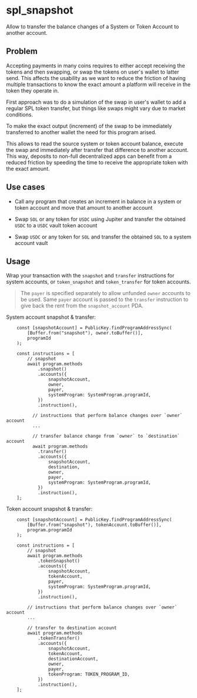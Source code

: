 # spl_snapshot

Allow to transfer the balance changes of a System or Token Account to another account.

## Problem

Accepting payments in many coins requires to either accept receiving the tokens and then swapping, or swap the tokens on user's wallet to latter send. This affects the usability as we want to reduce the friction of having multiple transactions to know the exact amount a platform will receive in the token they operate in.

First approach was to do a simulation of the swap in user's wallet to add a regular SPL token transfer, but things like swaps might vary due to market conditions.

To make the exact output (increment) of the swap to be immediately transferred to another wallet the need for this program arised.

This allows to read the source system or token account balance, execute the swap and immediately after transfer that difference to another account. This way, deposits to non-full decentralized apps can benefit from a reduced friction by speeding the time to receive the appropriate token with the exact amount.

## Use cases

- Call any program that creates an increment in balance in a system or token account and move that amount to another account

- Swap `SOL` or any token for `USDC` using Jupiter and transfer the obtained `USDC` to a `USDC` vault token account

- Swap `USDC` or any token for `SOL` and transfer the obtained `SOL` to a system account vault

## Usage

Wrap your transaction with the `snapshot` and `transfer` instructions for system accounts, or `token_snapshot` and `token_transfer` for token accounts.

> The `payer` is specified separately to allow unfunded `owner` accounts to be used. Same `payer` account is passed to the `transfer` instruction to give back the rent from the `snapshot_account` PDA.

System account snapshot & transfer:

```
    const [snapshotAccount] = PublicKey.findProgramAddressSync(
        [Buffer.from("snapshot"), owner.toBuffer()],
        programId
    );

    const instructions = [
        // snapshot
        await program.methods
            .snapshot()
            .accounts({
                snapshotAccount,
                owner,
                payer,
                systemProgram: SystemProgram.programId,
            })
            .instruction(),

          // instructions that perform balance changes over `owner` account
          ...

          // transfer balance change from `owner` to `destination` account
          await program.methods
            .transfer()
            .accounts({
                snapshotAccount,
                destination,
                owner,
                payer,
                systemProgram: SystemProgram.programId,
            })
            .instruction(),
    ];
```

Token account snapshot & transfer:

```
    const [snapshotAccount] = PublicKey.findProgramAddressSync(
        [Buffer.from("snapshot"), tokenAccount.toBuffer()],
        program.programId
    );

    const instructions = [
        // snapshot
        await program.methods
            .tokenSnapshot()
            .accounts({
                snapshotAccount,
                tokenAccount,
                payer,
                systemProgram: SystemProgram.programId,
            })
            .instruction(),

        // instructions that perform balance changes over `owner` account
        ...

        // transfer to destination account
        await program.methods
            .tokenTransfer()
            .accounts({
                snapshotAccount,
                tokenAccount,
                destinationAccount,
                owner,
                payer,
                tokenProgram: TOKEN_PROGRAM_ID,
            })
            .instruction(),
    ];
```
